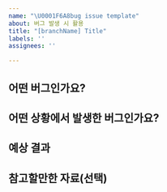 ```yaml
---
name: "\U0001F6A8bug issue template"
about: 버그 발생 시 활용
title: "[branchName] Title"
labels: ''
assignees: ''

---
```


## 어떤 버그인가요?

> 

## 어떤 상황에서 발생한 버그인가요?

> 

## 예상 결과

> 

## 참고할만한 자료(선택)
>
